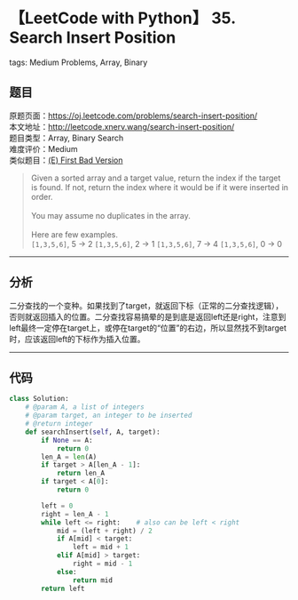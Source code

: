 # 【LeetCode with Python】 35. Search Insert Position
tags: Medium Problems, Array, Binary

## 题目
原题页面：<https://oj.leetcode.com/problems/search-insert-position/><br/>
本文地址：<http://leetcode.xnerv.wang/search-insert-position/><br/>
题目类型：Array, Binary Search<br/>
难度评价：Medium<br/>
类似题目：[(E) First Bad Version](/first-bad-version/)<br/>

> Given a sorted array and a target value, return the index if the target is found. If not, return the index where it would be if it were inserted in order.<br/>
><br/>
> You may assume no duplicates in the array.<br/>
><br/>
> Here are few examples.<br/>
> `[1,3,5,6]`, 5 &#8594; 2
> `[1,3,5,6]`, 2 &#8594; 1
> `[1,3,5,6]`, 7 &#8594; 4
> `[1,3,5,6]`, 0 &#8594; 0

<!-- more -->

---
## 分析
二分查找的一个变种。如果找到了target，就返回下标（正常的二分查找逻辑），否则就返回插入的位置。二分查找容易搞晕的是到底是返回left还是right，注意到left最终一定停在target上，或停在target的“位置”的右边，所以显然找不到target时，应该返回left的下标作为插入位置。<br/>

---
## 代码
``` python
class Solution:
    # @param A, a list of integers
    # @param target, an integer to be inserted
    # @return integer
    def searchInsert(self, A, target):
        if None == A:
            return 0
        len_A = len(A)
        if target > A[len_A - 1]:
            return len_A
        if target < A[0]:
            return 0

        left = 0
        right = len_A - 1
        while left <= right:    # also can be left < right
            mid = (left + right) / 2
            if A[mid] < target:
                left = mid + 1
            elif A[mid] > target:
                right = mid - 1
            else:
                return mid
        return left
```
